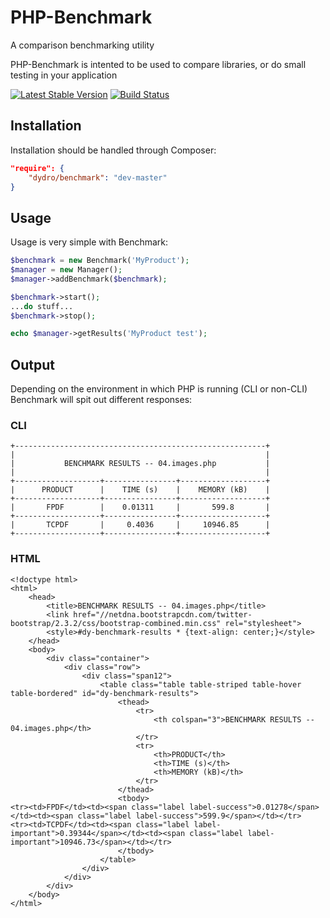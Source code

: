 # PHP-Benchmark
A comparison benchmarking utility

PHP-Benchmark is intented to be used to compare libraries, or do small testing in your application

[![Latest Stable Version](https://poser.pugx.org/dydro/benchmark/v/stable.png)](https://packagist.org/packages/dydro/benchmark)
[![Build Status](https://travis-ci.org/Dydro/php-benchmark.png)](https://travis-ci.org/Dydro/php-benchmark)

## Installation
Installation should be handled through Composer:

```json
"require": {
    "dydro/benchmark": "dev-master"
}
```

## Usage
Usage is very simple with Benchmark:

```php
$benchmark = new Benchmark('MyProduct');
$manager = new Manager();
$manager->addBenchmark($benchmark);

$benchmark->start();
...do stuff...
$benchmark->stop();

echo $manager->getResults('MyProduct test');
```

## Output
Depending on the environment in which PHP is running (CLI or non-CLI) Benchmark will spit out different responses:

### CLI
    +--------------------------------------------------------+
    |                                                        |
    |           BENCHMARK RESULTS -- 04.images.php           |
    |                                                        |
    +-------------------+----------------+-------------------+
    |      PRODUCT      |    TIME (s)    |    MEMORY (kB)    |
    +-------------------+----------------+-------------------+
    |       FPDF        |    0.01311     |       599.8       |
    +-------------------+----------------+-------------------+
    |       TCPDF       |     0.4036     |     10946.85      |
    +-------------------+----------------+-------------------+

### HTML
    <!doctype html>
    <html>
        <head>
            <title>BENCHMARK RESULTS -- 04.images.php</title>
            <link href="//netdna.bootstrapcdn.com/twitter-bootstrap/2.3.2/css/bootstrap-combined.min.css" rel="stylesheet">
            <style>#dy-benchmark-results * {text-align: center;}</style>
        </head>
        <body>
            <div class="container">
                <div class="row">
                    <div class="span12">
                        <table class="table table-striped table-hover table-bordered" id="dy-benchmark-results">
                            <thead>
                                <tr>
                                    <th colspan="3">BENCHMARK RESULTS -- 04.images.php</th>
                                </tr>
                                <tr>
                                    <th>PRODUCT</th>
                                    <th>TIME (s)</th>
                                    <th>MEMORY (kB)</th>
                                </tr>
                            </thead>
                            <tbody>
    <tr><td>FPDF</td><td><span class="label label-success">0.01278</span></td><td><span class="label label-success">599.9</span></td></tr>
    <tr><td>TCPDF</td><td><span class="label label-important">0.39344</span></td><td><span class="label label-important">10946.73</span></td></tr>
                            </tbody>
                        </table>
                    </div>
                </div>
            </div>
        </body>
    </html>